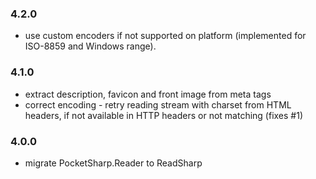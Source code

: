 ### 4.2.0

- use custom encoders if not supported on platform (implemented for ISO-8859 and Windows range).

### 4.1.0

- extract description, favicon and front image from meta tags
- correct encoding - retry reading stream with charset from HTML headers, if not available in HTTP headers or not matching (fixes #1)

### 4.0.0 

- migrate PocketSharp.Reader to ReadSharp
